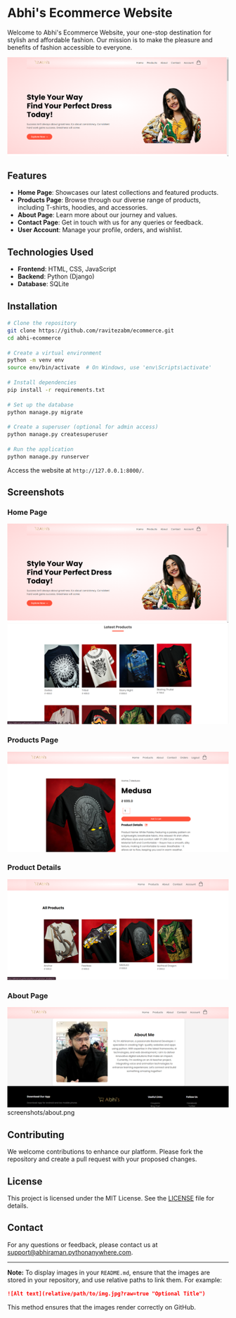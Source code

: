 # Abhi's Ecommerce Website

Welcome to Abhi's Ecommerce Website, your one-stop destination for stylish and affordable fashion. Our mission is to make the pleasure and benefits of fashion accessible to everyone.

![Website Screenshot](screenshots/home1.png)

## Features

- **Home Page**: Showcases our latest collections and featured products.
- **Products Page**: Browse through our diverse range of products, including T-shirts, hoodies, and accessories.
- **About Page**: Learn more about our journey and values.
- **Contact Page**: Get in touch with us for any queries or feedback.
- **User Account**: Manage your profile, orders, and wishlist.

## Technologies Used

- **Frontend**: HTML, CSS, JavaScript
- **Backend**: Python (Django)
- **Database**: SQLite

## Installation

```bash
# Clone the repository
git clone https://github.com/ravitezabm/ecommerce.git
cd abhi-ecommerce

# Create a virtual environment
python -m venv env
source env/bin/activate  # On Windows, use 'env\Scripts\activate'

# Install dependencies
pip install -r requirements.txt

# Set up the database
python manage.py migrate

# Create a superuser (optional for admin access)
python manage.py createsuperuser

# Run the application
python manage.py runserver
```

Access the website at `http://127.0.0.1:8000/`.

## Screenshots

### Home Page

![Home Page](screenshots/home1.png)
![Home Page](screenshots/home2.png)

### Products Page

![Products Page](screenshots/addtocart.png)

### Product Details

![Product Details](screenshots/product1.png)

### About Page
![Product Details](screenshots/about.png)
screenshots/about.png

## Contributing

We welcome contributions to enhance our platform. Please fork the repository and create a pull request with your proposed changes.

## License

This project is licensed under the MIT License. See the [LICENSE](LICENSE) file for details.

## Contact

For any questions or feedback, please contact us at support@abhiraman.pythonanywhere.com.

---

**Note:** To display images in your `README.md`, ensure that the images are stored in your repository, and use relative paths to link them. For example:

```markdown
![Alt text](relative/path/to/img.jpg?raw=true "Optional Title")
```

This method ensures that the images render correctly on GitHub.
